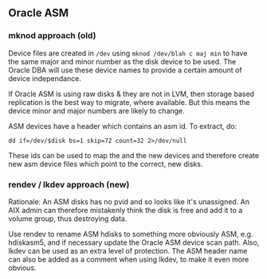 ## Oracle ASM

### mknod approach (old)

Device files are created in `/dev` using `mknod /dev/blah c maj min` to have
the same major and minor number as the disk device to be used. The Oracle DBA will
use these device names to provide a certain amount of device independance.

If Oracle ASM is using raw disks & they are not in LVM,
then storage based replication is the best way to migrate, where available.
But this means the device minor and major numbers are likely to change.

ASM devices have a header which contains an asm id. To extract, do:

    dd if=/dev/$disk bs=1 skip=72 count=32 2>/dev/null

These ids can be used to map the and the new devices and therefore
create new asm device files which point to the correct, new disks.

### rendev / lkdev approach (new)

Rationale: An ASM disks has no pvid and so looks like it's unassigned.
An AIX admin can therefore mistakenly think the disk is free and add it
to a volume group, thus destroying data.

Use rendev to rename ASM hdisks to something more obviously ASM, e.g.
hdiskasm5, and if necessary update the Oracle ASM device scan path.  Also,
lkdev can be used as an extra level of protection. The ASM header name can also
be added as a comment when using lkdev, to make it even more obvious.

